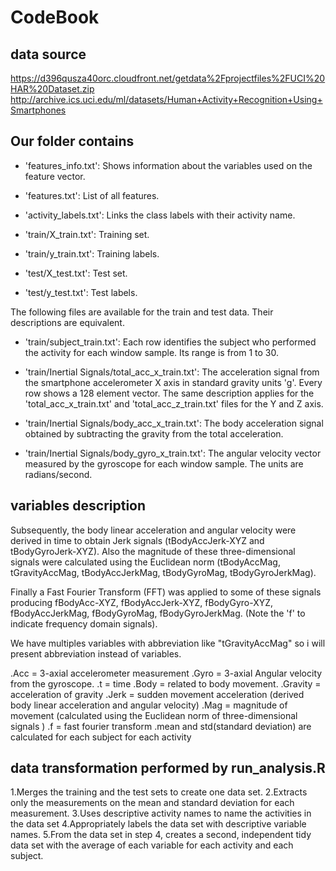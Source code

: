# CodeBook

## data source

https://d396qusza40orc.cloudfront.net/getdata%2Fprojectfiles%2FUCI%20HAR%20Dataset.zip
http://archive.ics.uci.edu/ml/datasets/Human+Activity+Recognition+Using+Smartphones

## Our folder contains

- 'features_info.txt': Shows information about the variables used on the feature vector.

- 'features.txt': List of all features.

- 'activity_labels.txt': Links the class labels with their activity name.

- 'train/X_train.txt': Training set.

- 'train/y_train.txt': Training labels.

- 'test/X_test.txt': Test set.

- 'test/y_test.txt': Test labels.

The following files are available for the train and test data. Their descriptions are equivalent. 

- 'train/subject_train.txt': Each row identifies the subject who performed the activity for each window sample. Its range is from 1 to 30. 

- 'train/Inertial Signals/total_acc_x_train.txt': The acceleration signal from the smartphone accelerometer X axis in standard gravity units 'g'. Every row shows a 128 element vector. The same description applies for the 'total_acc_x_train.txt' and 'total_acc_z_train.txt' files for the Y and Z axis. 

- 'train/Inertial Signals/body_acc_x_train.txt': The body acceleration signal obtained by subtracting the gravity from the total acceleration. 

- 'train/Inertial Signals/body_gyro_x_train.txt': The angular velocity vector measured by the gyroscope for each window sample. The units are radians/second. 

## variables description

Subsequently, the body linear acceleration and angular velocity were derived in time to obtain Jerk signals (tBodyAccJerk-XYZ and tBodyGyroJerk-XYZ). Also the magnitude of these three-dimensional signals were calculated using the Euclidean norm (tBodyAccMag, tGravityAccMag, tBodyAccJerkMag, tBodyGyroMag, tBodyGyroJerkMag). 

Finally a Fast Fourier Transform (FFT) was applied to some of these signals producing fBodyAcc-XYZ, fBodyAccJerk-XYZ, fBodyGyro-XYZ, fBodyAccJerkMag, fBodyGyroMag, fBodyGyroJerkMag. (Note the 'f' to indicate frequency domain signals). 

We have multiples variables with abbreviation like "tGravityAccMag" so i will present abbreviation instead of variables.

.Acc = 3-axial accelerometer measurement 
.Gyro = 3-axial Angular velocity from the gyroscope. 
.t = time
.Body = related to body movement.
.Gravity = acceleration of gravity
.Jerk = sudden movement acceleration (derived body linear acceleration and angular velocity)
.Mag = magnitude of movement (calculated using the Euclidean norm of three-dimensional signals )
.f = fast fourier transform
.mean and std(standard deviation) are calculated for each subject for each activity

## data transformation performed by run_analysis.R

1.Merges the training and the test sets to create one data set.
2.Extracts only the measurements on the mean and standard deviation for each measurement.
3.Uses descriptive activity names to name the activities in the data set
4.Appropriately labels the data set with descriptive variable names.
5.From the data set in step 4, creates a second, independent tidy data set with the average of each variable for each activity and each subject.

